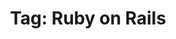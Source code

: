 ---
layout: tag
title: "Tag: Ruby on Rails"
tagName: "Ruby on Rails"
# robots: noindex
permalink: /t/ruby-on-rails
---